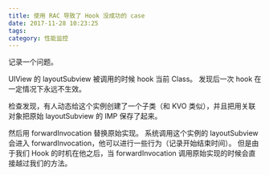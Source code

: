 ```yaml
---
title: 使用 RAC 导致了 Hook 没成功的 case
date: 2017-11-28 10:23:25
tags:
category: 性能监控
---
```


记录一个问题。

UIView 的 layoutSubview 被调用的时候 hook 当前 Class。 发现后一次 hook 在一定情况下永远不生效。

检查发现，有人动态给这个实例创建了一个子类（和 KVO 类似），并且把用关联对象把原始 layoutSubview 的 IMP 保存了起来。
<!-- more --> 
然后用 forwardInvocation 替换原始实现。
系统调用这个实例的 layoutSubview 会进入 forwardInvocation，他可以进行一些行为（记录开始结束时间）。
但是由于我们 Hook 的时机在他之后，当 forwardInvocation 调用原始实现的时候会直接越过我们的方法。